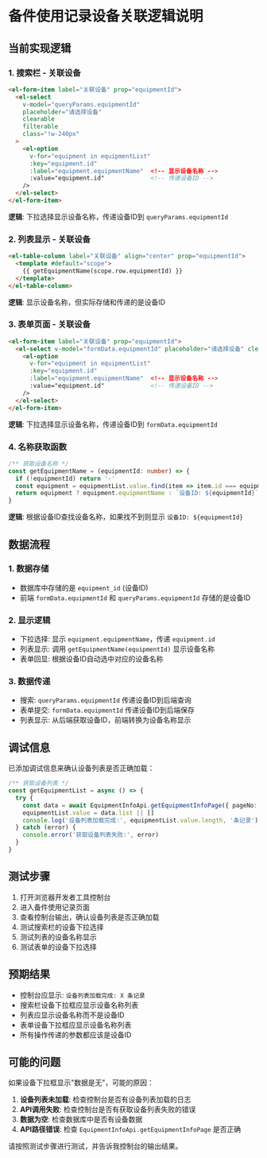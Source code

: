 # 备件使用记录设备关联逻辑说明

## 当前实现逻辑

### 1. 搜索栏 - 关联设备
```html
<el-form-item label="关联设备" prop="equipmentId">
  <el-select
    v-model="queryParams.equipmentId"
    placeholder="请选择设备"
    clearable
    filterable
    class="!w-240px"
  >
    <el-option
      v-for="equipment in equipmentList"
      :key="equipment.id"
      :label="equipment.equipmentName"  <!-- 显示设备名称 -->
      :value="equipment.id"             <!-- 传递设备ID -->
    />
  </el-select>
</el-form-item>
```

**逻辑**: 下拉选择显示设备名称，传递设备ID到 `queryParams.equipmentId`

### 2. 列表显示 - 关联设备
```html
<el-table-column label="关联设备" align="center" prop="equipmentId">
  <template #default="scope">
    {{ getEquipmentName(scope.row.equipmentId) }}
  </template>
</el-table-column>
```

**逻辑**: 显示设备名称，但实际存储和传递的是设备ID

### 3. 表单页面 - 关联设备
```html
<el-form-item label="关联设备" prop="equipmentId">
  <el-select v-model="formData.equipmentId" placeholder="请选择设备" clearable filterable>
    <el-option
      v-for="equipment in equipmentList"
      :key="equipment.id"
      :label="equipment.equipmentName"  <!-- 显示设备名称 -->
      :value="equipment.id"             <!-- 传递设备ID -->
    />
  </el-select>
</el-form-item>
```

**逻辑**: 下拉选择显示设备名称，传递设备ID到 `formData.equipmentId`

### 4. 名称获取函数
```typescript
/** 获取设备名称 */
const getEquipmentName = (equipmentId: number) => {
  if (!equipmentId) return '-'
  const equipment = equipmentList.value.find(item => item.id === equipmentId)
  return equipment ? equipment.equipmentName : `设备ID: ${equipmentId}`
}
```

**逻辑**: 根据设备ID查找设备名称，如果找不到则显示 `设备ID: ${equipmentId}`

## 数据流程

### 1. 数据存储
- 数据库中存储的是 `equipment_id` (设备ID)
- 前端 `formData.equipmentId` 和 `queryParams.equipmentId` 存储的是设备ID

### 2. 显示逻辑
- 下拉选择: 显示 `equipment.equipmentName`，传递 `equipment.id`
- 列表显示: 调用 `getEquipmentName(equipmentId)` 显示设备名称
- 表单回显: 根据设备ID自动选中对应的设备名称

### 3. 数据传递
- 搜索: `queryParams.equipmentId` 传递设备ID到后端查询
- 表单提交: `formData.equipmentId` 传递设备ID到后端保存
- 列表显示: 从后端获取设备ID，前端转换为设备名称显示

## 调试信息

已添加调试信息来确认设备列表是否正确加载：

```typescript
/** 获取设备列表 */
const getEquipmentList = async () => {
  try {
    const data = await EquipmentInfoApi.getEquipmentInfoPage({ pageNo: 1, pageSize: 100 })
    equipmentList.value = data.list || []
    console.log('设备列表加载完成:', equipmentList.value.length, '条记录')
  } catch (error) {
    console.error('获取设备列表失败:', error)
  }
}
```

## 测试步骤

1. 打开浏览器开发者工具控制台
2. 进入备件使用记录页面
3. 查看控制台输出，确认设备列表是否正确加载
4. 测试搜索栏的设备下拉选择
5. 测试列表的设备名称显示
6. 测试表单的设备下拉选择

## 预期结果

- 控制台应显示: `设备列表加载完成: X 条记录`
- 搜索栏设备下拉框应显示设备名称列表
- 列表应显示设备名称而不是设备ID
- 表单设备下拉框应显示设备名称列表
- 所有操作传递的参数都应该是设备ID

## 可能的问题

如果设备下拉框显示"数据是无"，可能的原因：

1. **设备列表未加载**: 检查控制台是否有设备列表加载的日志
2. **API调用失败**: 检查控制台是否有获取设备列表失败的错误
3. **数据为空**: 检查数据库中是否有设备数据
4. **API路径错误**: 检查 `EquipmentInfoApi.getEquipmentInfoPage` 是否正确

请按照测试步骤进行测试，并告诉我控制台的输出结果。
